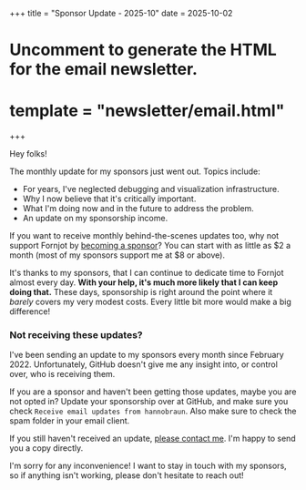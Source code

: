 +++
title = "Sponsor Update - 2025-10"
date = 2025-10-02

# Uncomment to generate the HTML for the email newsletter.
# template = "newsletter/email.html"
+++

Hey folks!

The monthly update for my sponsors just went out. Topics include:

- For years, I've neglected debugging and visualization infrastructure.
- Why I now believe that it's critically important.
- What I'm doing now and in the future to address the problem.
- An update on my sponsorship income.

If you want to receive monthly behind-the-scenes updates too, why not support
Fornjot by [becoming a sponsor](https://github.com/sponsors/hannobraun)? You can
start with as little as $2 a month (most of my sponsors support me at $8 or above).

It's thanks to my sponsors, that I can continue to dedicate time to Fornjot almost every day. **With your help, it's much more likely that I can keep doing that.** These days, sponsorship is right around the point where it _barely_ covers my very modest costs. Every little bit more would make a big difference!

### Not receiving these updates?

I've been sending an update to my sponsors every month since February 2022.
Unfortunately, GitHub doesn't give me any insight into, or control over, who is receiving them.

If you are a sponsor and haven't been getting those updates, maybe you are not opted
in? Update your sponsorship over at GitHub, and make sure you check
`Receive email updates from hannobraun`. Also make sure to check the spam folder
in your email client.

If you still haven't received an update,
[please contact me](mailto:hello@hannobraun.com). I'm happy to send you a copy
directly.

I'm sorry for any inconvenience! I want to stay in touch with my sponsors, so if
anything isn't working, please don't hesitate to reach out!
